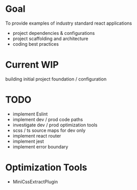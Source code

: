 # Goal

To provide examples of industry standard react applications

- project dependencies & configurations
- project scaffolding and architecture
- coding best practices

# Current WIP

building initial project foundation / configuration

# TODO

- implement Eslint
- implement dev / prod code paths
- investigate dev / prod optimization tools
- scss / ts source maps for dev only
- implement react router
- implement jest
- implement error boundary

# Optimization Tools

- MiniCssExtractPlugin
